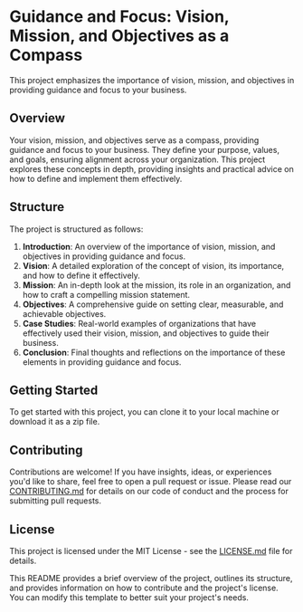 # Guidance and Focus: Vision, Mission, and Objectives as a Compass

This project emphasizes the importance of vision, mission, and objectives in providing guidance and focus to your business. 

## Overview

Your vision, mission, and objectives serve as a compass, providing guidance and focus to your business. They define your purpose, values, and goals, ensuring alignment across your organization. This project explores these concepts in depth, providing insights and practical advice on how to define and implement them effectively.

## Structure

The project is structured as follows:

1. **Introduction**: An overview of the importance of vision, mission, and objectives in providing guidance and focus.
2. **Vision**: A detailed exploration of the concept of vision, its importance, and how to define it effectively.
3. **Mission**: An in-depth look at the mission, its role in an organization, and how to craft a compelling mission statement.
4. **Objectives**: A comprehensive guide on setting clear, measurable, and achievable objectives.
5. **Case Studies**: Real-world examples of organizations that have effectively used their vision, mission, and objectives to guide their business.
6. **Conclusion**: Final thoughts and reflections on the importance of these elements in providing guidance and focus.

## Getting Started

To get started with this project, you can clone it to your local machine or download it as a zip file.

## Contributing

Contributions are welcome! If you have insights, ideas, or experiences you'd like to share, feel free to open a pull request or issue. Please read our [CONTRIBUTING.md](CONTRIBUTING.md) for details on our code of conduct and the process for submitting pull requests.

## License

This project is licensed under the MIT License - see the [LICENSE.md](LICENSE.md) file for details.

This README provides a brief overview of the project, outlines its structure, and provides information on how to contribute and the project's license. You can modify this template to better suit your project's needs.
